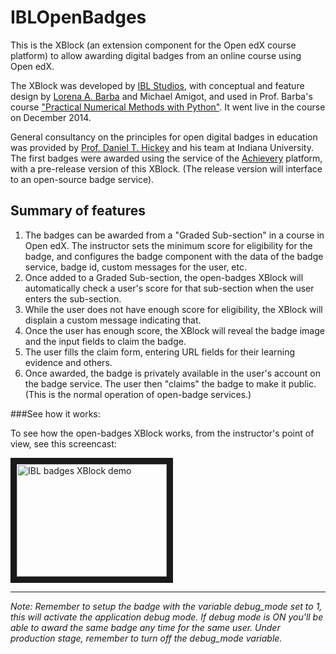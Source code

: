 IBLOpenBadges
=============

This is the XBlock (an extension component for the Open edX course platform) to allow awarding digital badges from an online course using Open edX. 

The XBlock was developed by [IBL Studios](http://iblstudios.com/), with conceptual and feature design by [Lorena A. Barba](http://lorenabarba.com/) and Michael Amigot, and used in Prof. Barba's course ["Practical Numerical Methods with Python"](http://openedx.seas.gwu.edu/courses/GW/MAE6286/2014_fall/about). It went live in the course on December 2014.

General consultancy on the principles for open digital badges in education was provided by [Prof. Daniel T. Hickey](http://remediatingassessment.blogspot.com/) and his team at Indiana University. The first badges were awarded using the service of the [Achievery](http://achievery.com/) platform, with a pre-release version of this XBlock. (The release version will interface to an open-source badge service). 

## Summary of features

1. The badges can be awarded from a "Graded Sub-section" in a course in Open edX. The instructor sets the minimum score for eligibility for the badge, and configures the badge component with the data of the badge service, badge id, custom messages for the user, etc.
2. Once added to a Graded Sub-section, the open-badges XBlock will automatically check a user's score for that sub-section when the user enters the sub-section.
3. While the user does not have enough score for eligibility, the XBlock will displain a custom message indicating that.
4. Once the user has enough score, the XBlock will reveal the badge image and the input fields to claim the badge.
5. The user fills the claim form, entering URL fields for their learning evidence and others.
6. Once awarded, the badge is privately available in the user's account on the badge service. The user then "claims" the badge to make it public. (This is the normal operation of open-badge services.)

###See how it works:

To see how the open-badges XBlock works, from the instructor's point of view, see this screencast:

<a href="http://www.youtube.com/watch?feature=player_embedded&v=QNAgxQu1OYw
" target="_blank"><img src="http://img.youtube.com/vi/QNAgxQu1OYw/0.jpg" 
alt="IBL badges XBlock demo" width="240" height="180" border="10" /></a>


---

_Note: Remember to setup the badge with the variable debug_mode set to 1,
this will activate the application debug mode. If debug mode is ON you'll be able to 
award the same badge any time for the same user. Under production stage, remember
to turn off the debug_mode variable._

